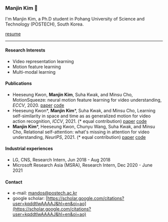 ### Manjin Kim 👋

<!--
**KimManjin/KimManjin** is a ✨ _special_ ✨ repository because its `README.md` (this file) appears on your GitHub profile.

Here are some ideas to get you started:

- 🔭 I’m currently working on ...
- 🌱 I’m currently learning ...
- 👯 I’m looking to collaborate on ...
- 🤔 I’m looking for help with ...
- 💬 Ask me about ...
- 📫 How to reach me: ...
- 😄 Pronouns: ...
- ⚡ Fun fact: ...
-->

I'm Manjin Kim, a Ph.D student in Pohang University of Science and Technology (POSTECH), South Korea.

[resume](https://github.com/KimManjin/KimManjin/blob/main/ManjinKim_resume%20.pdf)

-------------
#### Research Interests
* Video representation learning
* Motion feature learning
* Multi-modal learning

#### Publications
* Heeseung Kwon, **Manjin Kim**, Suha Kwak, and Minsu Cho, MotionSqueeze: neural motion feature learning for video understanding, _ECCV_, 2020. [paper](https://arxiv.org/abs/2007.09933) [code](https://github.com/arunos728/MotionSqueeze)
* Heeseung Kwon*, **Manjin Kim***, Suha Kwak, and Minsu Cho, Learning self-similarity in space and time as as generalized motion for video action recognition, _ICCV_, 2021.   (* equal contribution) [paper](https://arxiv.org/abs/2102.07092) [code](https://github.com/arunos728/SELFY)
* **Manjin Kim***, Heeseung Kwon, Chunyu Wang, Suha Kwak, and Minsu Cho, Relational self-attention: what's missing in attention for video understanding, _NeurIPS_, 2021.   (* equal contribution) [paper](https://arxiv.org/abs/2111.01673) [code](https://github.com/KimManjin/RSA)

#### Industrial experiences
* LG, CNS, Research Intern, Jun 2018 - Aug 2018
* Microsoft Research Asia (MSRA), Research Intern, Dec 2020 - June 2021

#### Contact
* e-mail: mandos@postech.ac.kr
* google scholar: [https://scholar.google.com/citations?user=kqddtlwAAAAJ&hl=en&oi=ao](https://scholar.google.com/citations?user=kqddtlwAAAAJ&hl=en&oi=ao)

